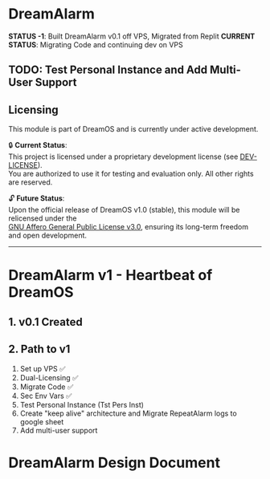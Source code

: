 # DreamAlarm

**STATUS -1**: Built DreamAlarm v0.1 off VPS, Migrated from Replit 
**CURRENT STATUS**: Migrating Code and continuing dev on VPS

## TODO: Test Personal Instance and Add Multi-User Support

## Licensing

This module is part of DreamOS and is currently under active development.

🔒 **Current Status**:  
This project is licensed under a proprietary development license (see [DEV-LICENSE](./DEV-LICENSE)).  
You are authorized to use it for testing and evaluation only. All other rights are reserved.

🔓 **Future Status**:  
Upon the official release of DreamOS v1.0 (stable), this module will be relicensed under the  
[GNU Affero General Public License v3.0](./LICENSE), ensuring its long-term freedom and open development.

---

# DreamAlarm v1 - Heartbeat of DreamOS

## 1. v0.1 Created

## 2. Path to v1
1. Set up VPS ✅
2. Dual-Licensing ✅
3. Migrate Code ✅
4. Sec Env Vars ✅
5. Test Personal Instance (Tst Pers Inst)
6. Create "keep alive" architecture and Migrate RepeatAlarm logs to google sheet
7. Add multi-user support

# DreamAlarm Design Document